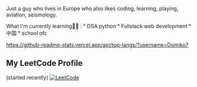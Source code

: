 Just a guy who lives in Europe who also likes coding, learning, playing, aviation, seismology.

What I'm currently learning👨‍🎓 :
° DSA python
° Fullstack web development
° 中国
° school ofc

https://github-readme-stats.vercel.app/api/top-langs/?username=Domiko7


## My LeetCode Profile
(started recently)
[![LeetCode](https://img.shields.io/badge/LeetCode-000?style=flat&logo=leetcode&logoColor=yellow)](https://leetcode.com/6z8nR1ioxq/)
